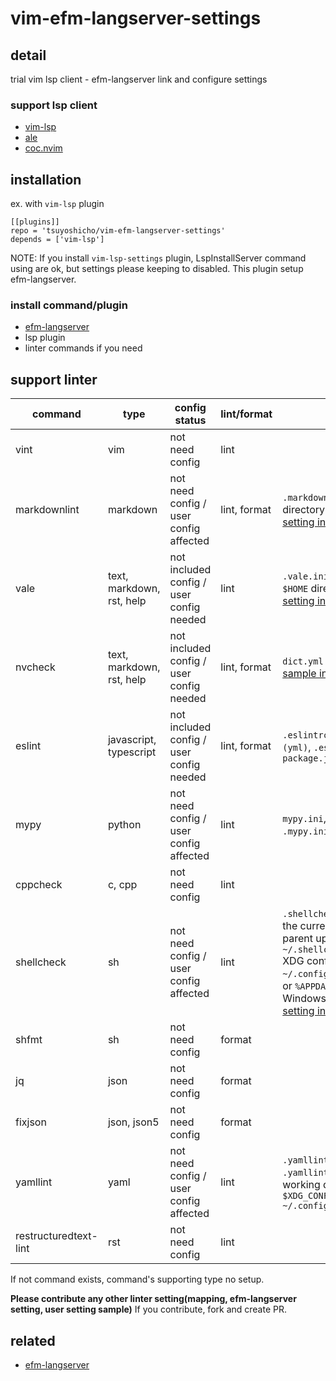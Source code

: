 # vim-efm-langserver-settings

## detail

trial vim lsp client - efm-langserver link and configure settings

### support lsp client

- [vim-lsp](https://github.com/prabirshrestha/vim-lsp)
- [ale](https://github.com/dense-analysis/ale)
- [coc.nvim](https://github.com/neoclide/coc.nvim)

## installation

ex. with `vim-lsp` plugin

```vim
[[plugins]]
repo = 'tsuyoshicho/vim-efm-langserver-settings'
depends = ['vim-lsp']
```

NOTE:
If you install `vim-lsp-settings` plugin,  LspInstallServer command using are ok, but settings please keeping to disabled.
This plugin setup efm-langserver.

### install command/plugin

- [efm-langserver](https://github.com/mattn/efm-langserver)
- lsp plugin
- linter commands if you need

## support linter

| command               | type                      | config status                            | lint/format  | note                                                                                                                                                                                                                                                                                               |
|-----------------------|---------------------------|------------------------------------------|--------------|----------------------------------------------------------------------------------------------------------------------------------------------------------------------------------------------------------------------------------------------------------------------------------------------------|
| vint                  | vim                       | not need config                          | lint         |                                                                                                                                                                                                                                                                                                    |
| markdownlint          | markdown                  | not need config / user config affected   | lint, format | `.markdownlint.json` in the current directory<br> [setting in project root sample](example/efm-langserver/root/.markdownlint.json)                                                                                                                                                                 |
| vale                  | text, markdown, rst, help | not included config / user config needed | lint         | `.vale.ini` in the current directory<br> `$HOME` directory <br> [setting in home sample](example/efm-langserver/home/.vale.ini)                                                                                                                                                                    |
| nvcheck               | text, markdown, rst, help | not included config / user config needed | lint, format | `dict.yml` in the project root<br> [sample in vimdoc-jp-working](https://github.com/vim-jp/vimdoc-ja-working/blob/master/dict.yml)                                                                                                                                                                 |
| eslint                | javascript, typescript    | not included config / user config needed | lint, format | `.eslintrc.js`, `.eslintrc.yaml (yml)`, `.eslintrc.json`, `package.json`                                                                                                                                                                                                                           |
| mypy                  | python                    | not need config / user config affected   | lint         | `mypy.ini`, `setup.cfg`  in project root. `.mypy.ini` in home                                                                                                                                                                                                                                      |
| cppcheck              | c, cpp                    | not need config                          | lint         |                                                                                                                                                                                                                                                                                                    |
| shellcheck            | sh                        | not need config / user config affected   | lint         | `.shellcheckrc` or `shellcheckrc` in the current directory(search parent upto root)<br> `~/.shellcheckrc` <br>  XDG config directory (usually `~/.config/shellcheckrc` ) on Unix, or `%APPDATA%/shellcheckrc` on Windows. <br> [setting in home sample](example/efm-langserver/home/.shellcheckrc) |
| shfmt                 | sh                        | not need config                          | format       |                                                                                                                                                                                                                                                                                                    |
| jq                    | json                      | not need config                          | format       |                                                                                                                                                                                                                                                                                                    |
| fixjson               | json, json5               | not need config                          | format       |                                                                                                                                                                                                                                                                                                    |
| yamllint              | yaml                      | not need config / user config affected   | lint         | `.yamllint` , `.yamllint.yaml` or `.yamllint.yml` in the current working directory<br> `$XDG_CONFIG_HOME/yamllint/config` <br> `~/.config/yamllint/config`                                                                                                                                         |
| restructuredtext-lint | rst                       | not need config                          | lint         |                                                                                                                                                                                                                                                                                                    |

If not command exists, command's supporting type no setup.

**Please contribute any other linter setting(mapping, efm-langserver setting, user setting sample)**
If you contribute, fork and create PR.

## related

- [efm-langserver](https://github.com/mattn/efm-langserver)
